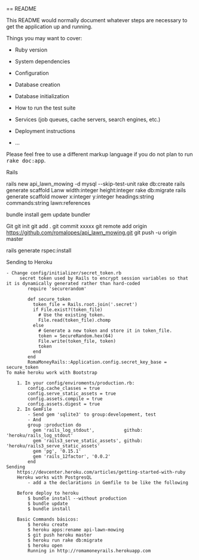 == README

This README would normally document whatever steps are necessary to get the
application up and running.

Things you may want to cover:

* Ruby version

* System dependencies

* Configuration

* Database creation

* Database initialization

* How to run the test suite

* Services (job queues, cache servers, search engines, etc.)

* Deployment instructions

* ...


Please feel free to use a different markup language if you do not plan to run
<tt>rake doc:app</tt>.

Rails 

rails new api_lawn_mowing -d mysql  --skip-test-unit
rake db:create
rails generate scaffold Lanw width:integer height:integer
rake db:migrate
rails generate scaffold mower x:integer y:integer headings:string commands:string lawn:references

bundle install
gem update bundler


Git
      git init
      git add . 
      git commit xxxxx
      git remote add origin https://github.com/romalopes/api_lawn_mowing.git
      git push -u origin master


rails generate rspec:install


Sending to Heroku

	- Change config/initializer/secret_token.rb
		 secret token used by Rails to encrypt session variables so that it is dynamically generated rather than hard-coded
			require 'securerandom'

			def secure_token
			  token_file = Rails.root.join('.secret')
			  if File.exist?(token_file)
			    # Use the existing token.
			    File.read(token_file).chomp
			  else
			    # Generate a new token and store it in token_file.
			    token = SecureRandom.hex(64)
			    File.write(token_file, token)
			    token
			  end
			end
			RomaMoneyRails::Application.config.secret_key_base = secure_token		 
	To make heroku work with Bootstrap
		
		1. In your config/enviroments/production.rb:
			config.cache_classes = true
			config.serve_static_assets = true
			config.assets.compile = true
			config.assets.digest = true
		2. In GemFile
			- Send gem 'sqlite3' to group:developement, test
			- And
			group :production do
			  gem 'rails_log_stdout',           github: 'heroku/rails_log_stdout'
			  gem 'rails3_serve_static_assets', github: 'heroku/rails3_serve_static_assets'
			  gem 'pg', '0.15.1'
			  gem 'rails_12factor', '0.0.2'
			end
	Sending
		https://devcenter.heroku.com/articles/getting-started-with-ruby
		Heroku works with PostgresQL
			- add a the declarations in Gemfile to be like the following

		Before deploy to heroku
			$ bundle install --without production
			$ bundle update
			$ bundle install

		Basic Commands básicos:
			$ heroku create
			$ heroku apps:rename api-lawn-mowing
			$ git push heroku master
			$ heroku run rake db:migrate
			$ heroku open
			Running in http://romamoneyrails.herokuapp.com